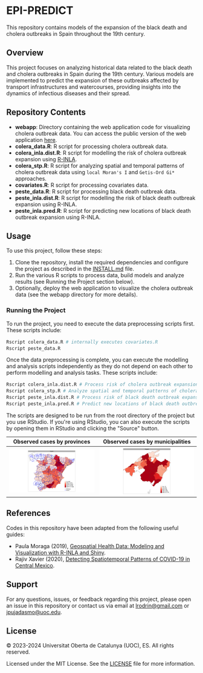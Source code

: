 # EPI-PREDICT

This repository contains models of the expansion of the black death and cholera outbreaks in Spain throughout the 19th century.

## Overview

This project focuses on analyzing historical data related to the black death and cholera outbreaks in Spain during the 19th century. Various models are implemented to predict the expansion of these outbreaks affected by transport infrastructures and watercourses, providing insights into the dynamics of infectious diseases and their spread.

## Repository Contents

- **webapp**: Directory containing the web application code for visualizing cholera outbreak data. You can access the public version of the web application [here](https://epipredict-project.shinyapps.io/webapp/).
- **colera_data.R**: R script for processing cholera outbreak data.
- **colera_inla.dist.R**: R script for modelling the risk of cholera outbreak expansion using [R-INLA](https://www.r-inla.org/).
- **colera_stp.R**: R script for analyzing spatial and temporal patterns of cholera outbreak data using `local Moran's I` and `Getis-Ord Gi*` approaches.
- **covariates.R**: R script for processing covariates data.
- **peste_data.R**: R script for processing black death outbreak data.
- **peste_inla.dist.R**: R script for modelling the risk of black death outbreak expansion using R-INLA.
- **peste_inla.pred.R**: R script for predicting new locations of black death outbreak expansion using R-INLA.

## Usage

To use this project, follow these steps:

1. Clone the repository, install the required dependencies and configure the project as described in the [INSTALL.md](INSTALL.md) file.
2. Run the various R scripts to process data, build models and analyze results (see Running the Project section below).
3. Optionally, deploy the web application to visualize the cholera outbreak data (see the webapp directory for more details).

### Running the Project

To run the project, you need to execute the data preprocessing scripts first. These scripts include:

```bash
Rscript colera_data.R # internally executes covariates.R
Rscript peste_data.R 
```

Once the data preprocessing is complete, you can execute the modelling and analysis scripts independently as they do not depend on each other to perform modelling and analysis tasks. These scripts include:

```bash
Rscript colera_inla.dist.R # Process risk of cholera outbreak expansion
Rscript colera_stp.R # Analyze spatial and temporal patterns of cholera outbreak
Rscript peste_inla.dist.R # Process risk of black death outbreak expansion
Rscript peste_inla.pred.R # Predict new locations of black death outbreak expansion
```

The scripts are designed to be run from the root directory of the project but you use RStudio. If you're using RStudio, you can also execute the scripts by opening them in RStudio and clicking the "Source" button.

| Observed cases by provinces | Observed cases by municipalities |
|----------|----------|
| ![Text alternatiu](img/observed_cases_august.png) | ![Text alternatiu](img/predicted_cases_august.png) |

## References

Codes in this repository have been adapted from the following useful guides:

- Paula Moraga (2019), [Geospatial Health Data: Modeling and Visualization with R-INLA and Shiny](https://www.paulamoraga.com/book-geospatial/index.html).
- Rajiv Xavier (2020), [Detecting Spatiotemporal Patterns of COVID-19 in Central Mexico](https://rpubs.com/rax/Take_Home_Ex02).

## Support

For any questions, issues, or feedback regarding this project, please open an issue in this repository or contact us via email at [lrodrin@gmail.com](mailto:lrodrin@gmail.com) or [jpujadasmo@uoc.edu](mailto:jpujadasmo@uoc.edu).

## License

© 2023-2024 Universitat Oberta de Catalunya (UOC), ES. All rights reserved.

Licensed under the MIT License. See the [LICENSE](LICENSE) file for more information.
